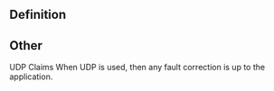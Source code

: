 ## Definition

## Other

UDP Claims When UDP is used, then any fault correction is up to the application.